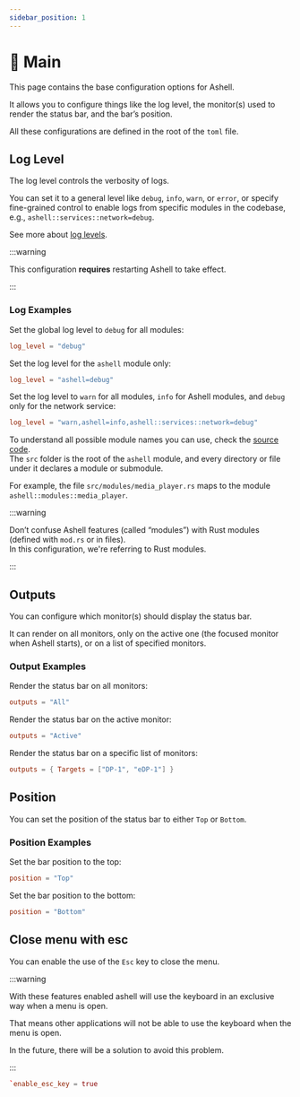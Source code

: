 ```yaml
---
sidebar_position: 1
---
```


# 🚪 Main

This page contains the base configuration options for Ashell.

It allows you to configure things like the log level, the monitor(s) used to
render the status bar, and the bar’s position.

All these configurations are defined in the root of the `toml` file.

## Log Level

The log level controls the verbosity of logs.

You can set it to a general level like `debug`, `info`, `warn`, or `error`,
or specify fine-grained control to enable logs from specific modules
in the codebase, e.g., `ashell::services::network=debug`.

See more about [log levels](https://docs.rs/env_logger/latest/env_logger/#enabling-logging).

:::warning

This configuration **requires** restarting Ashell to take effect.

:::

### Log Examples

Set the global log level to `debug` for all modules:

```toml
log_level = "debug"
```

Set the log level for the `ashell` module only:

```toml
log_level = "ashell=debug"
```

Set the log level to `warn` for all modules, `info` for Ashell modules,
and `debug` only for the network service:

```toml
log_level = "warn,ashell=info,ashell::services::network=debug"
```

To understand all possible module names you can use, check
the [source code](https://github.com/MalpenZibo/ashell).  
The `src` folder is the root of the `ashell` module, and every directory
or file under it declares a module or submodule.

For example, the file `src/modules/media_player.rs` maps to the module `ashell::modules::media_player`.

:::warning

Don’t confuse Ashell features (called “modules”) with Rust modules
(defined with `mod.rs` or in files).  
In this configuration, we're referring to Rust modules.

:::

## Outputs

You can configure which monitor(s) should display the status bar.

It can render on all monitors, only on the active one
(the focused monitor when Ashell starts), or on a list of specified monitors.

### Output Examples

Render the status bar on all monitors:

```toml
outputs = "All"
```

Render the status bar on the active monitor:

```toml
outputs = "Active"
```

Render the status bar on a specific list of monitors:

```toml
outputs = { Targets = ["DP-1", "eDP-1"] }
```

## Position

You can set the position of the status bar to either `Top` or `Bottom`.

### Position Examples

Set the bar position to the top:

```toml
position = "Top"
```

Set the bar position to the bottom:

```toml
position = "Bottom"
```

## Close menu with esc

You can enable the use of the `Esc` key to close the menu.

:::warning

With these features enabled ashell will use the keyboard
in an exclusive way when a menu is open.

That means other applications will not be able to use
the keyboard when the menu is open.

In the future, there will be a solution to avoid this problem.

:::

```toml
`enable_esc_key = true
```
